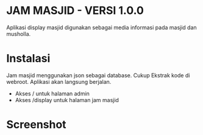 # JAM MASJID - VERSI 1.0.0


Aplikasi display masjid digunakan sebagai media informasi pada masjid dan musholla.  


# Instalasi

Jam masjid menggunakan json sebagai database. Cukup Ekstrak kode di webroot. Aplikasi akan langsung berjalan.

* Akses / untuk halaman admin
* Akses /display untuk halaman jam masjid


# Screenshot


